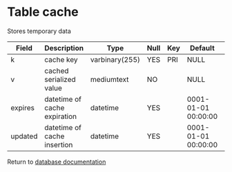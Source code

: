 Table cache
===========
Stores temporary data

| Field | Description | Type | Null | Key | Default | Extra |
| ----- | ----------- | ---- | ---- | --- | ------- | ----- |
| k | cache key | varbinary(255) | YES | PRI | NULL |  |    
| v | cached serialized value | mediumtext | NO |  | NULL |  |    
| expires | datetime of cache expiration | datetime | YES |  | 0001-01-01 00:00:00 |  |    
| updated | datetime of cache insertion | datetime | YES |  | 0001-01-01 00:00:00 |  |    

Return to [database documentation](help/database)
